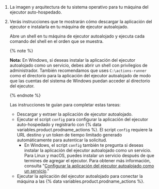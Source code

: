 1. La imagen y arquitectura de tu sistema operativo para tu máquina del ejecutor auto-hospedado.
1. Verás instrucciones que te mostrarán cómo descargar la aplicación del ejecutor e instalarla en tu máquina de ejecutor autoalojado.

   Abre un shell en tu máquina de ejecutor autoalojado y ejecuta cada comando del shell en el orden que se muestra.

   {% note %}

   **Nota:** En Windows, si deseas instalar la aplicación del ejecutor autoalojado como un servicio, debes abrir un shell con privilegios de administrador. También recomendamos que uses `C:\actions-runner` como el directorio para la aplicación del ejecutor autoalojado de modo que las cuentas del sistema de Windows puedan acceder al directorio del ejecutor.

   {% endnote %}

   Las instrucciones te guían para completar estas tareas:
   - Descargar y extraer la aplicación de ejecutor autoalojado.
   - Ejecutar el script `config` para configurar la aplicación del ejecutor auto-hospedado y registrarlo con {% data variables.product.prodname_actions %}. El script `config` requiere la URL destino y un token de tiempo limitado generado automáticamente para autenticar la solicitud.
     - En Windows, el script `config` también te pregunta si deseas instalar la aplicación del ejecutor autoalojado como un servicio. Para Linux y macOS, puedes instalar un servicio después de que termines de agregar el ejecutor. Para obtener más información, consulta "[Configurar la aplicación del ejecutor autoalojado como un servicio](/actions/automating-your-workflow-with-github-actions/configuring-the-self-hosted-runner-application-as-a-service)."
   - Ejecutar la aplicación del ejecutor autoalojado para conectar la máquina a las {% data variables.product.prodname_actions %}.
